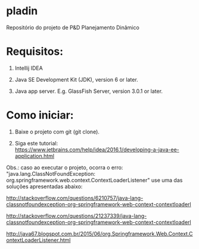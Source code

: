 # pladin
Repositório do projeto de P&amp;D Planejamento Dinâmico

# Requisitos:

1) Intellij IDEA

2) Java SE Development Kit (JDK), version 6 or later.

3) Java app server. E.g. GlassFish Server, version 3.0.1 or later.


# Como iniciar:


1) Baixe o projeto com git (git clone).

2) Siga este tutorial: https://www.jetbrains.com/help/idea/2016.1/developing-a-java-ee-application.html


Obs.: caso ao executar o projeto, ocorra o erro: "java.lang.ClassNotFoundException: org.springframework.web.context.ContextLoaderListener"
use uma das soluções apresentadas abaixo:

http://stackoverflow.com/questions/6210757/java-lang-classnotfoundexception-org-springframework-web-context-contextloaderl

http://stackoverflow.com/questions/21237339/java-lang-classnotfoundexception-org-springframework-web-context-contextloaderl

http://java67.blogspot.com.br/2015/06/org.Springframework.Web.Context.ContextLoaderListener.html

